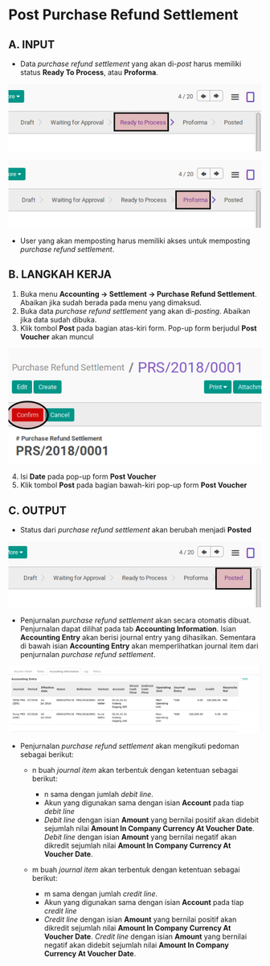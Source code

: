 # Post Purchase Refund Settlement

## A. INPUT

* Data *purchase refund settlement* yang akan di-*post* harus memiliki status **Ready To Process**, atau **Proforma**.

![](../../img/purchase-refund-settlement/status-ready-to-process.png)

![](../../img/purchase-refund-settlement/status-proforma.png)

* User yang akan memposting harus memiliki akses untuk memposting *purchase refund settlement*.

## B. LANGKAH KERJA

1. Buka menu **Accounting -> Settlement -> Purchase Refund Settlement**. Abaikan jika sudah berada pada menu yang dimaksud.
2. Buka data *purchase refund settlement* yang akan di-*posting*. Abaikan jika data sudah dibuka.
3. Klik tombol **Post** pada bagian atas-kiri form. Pop-up form berjudul **Post Voucher**
akan muncul

![](../../img/purchase-refund-settlement/tombol-confirm.png)


4. Isi **Date** pada pop-up form **Post Voucher**
5. Klik tombol **Post** pada bagian bawah-kiri pop-up form **Post Voucher**

## C. OUTPUT

* Status dari *purchase refund settlement* akan berubah menjadi **Posted**

![](../../img/purchase-refund-settlement/status-posted.png)

* Penjurnalan *purchase refund settlement* akan secara otomatis dibuat. Penjurnalan dapat dilihat pada tab **Accounting Information**. Isian **Accounting Entry** akan berisi journal entry yang dihasilkan. Sementara di bawah isian **Accounting Entry** akan memperlihatkan journal item dari penjurnalan *purchase refund settlement*.

![](../../img/purchase-refund-settlement/hasil-penjurnalan.png)

* Penjurnalan *purchase refund settlement* akan mengikuti pedoman sebagai berikut:

    * n buah *journal item* akan terbentuk dengan ketentuan sebagai berikut:

        * n sama dengan jumlah *debit line*.
        * Akun yang digunakan sama dengan isian **Account** pada tiap *debit line*
        * *Debit line* dengan isian **Amount** yang bernilai positif akan didebit sejumlah nilai **Amount In Company Currency At Voucher Date**. *Debit line* dengan isian **Amount** yang bernilai negatif akan dikredit sejumlah nilai **Amount In Company Currency At Voucher Date**.

    * m buah *journal item* akan terbentuk dengan ketentuan sebagai berikut:

        * m sama dengan jumlah *credit line*.
        * Akun yang digunakan sama dengan isian **Account** pada tiap *credit line*
        * *Credit line* dengan isian **Amount** yang bernilai positif akan dikredit sejumlah nilai **Amount In Company Currency At Voucher Date**. *Credit line* dengan isian **Amount** yang bernilai negatif akan didebit sejumlah nilai **Amount In Company Currency At Voucher Date**.
